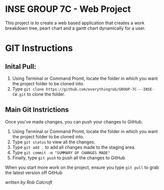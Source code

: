 INSE GROUP 7C - Web Project
===========================
This project is to create a web based application that creates a work breakdown tree, peart chart and a gantt chart dynamically for a user.

GIT Instructions
================
Inital Pull:
------------

1. Using Terminal or Command Promt, locate the folder in which you want the project folder to be cloned into.
2. Type `git clone https://github.com/everythingrob/GROUP-7C---INSE-CW.git` to clone the folder.

Main Git Instrictions
---------------------
Once you've made changes, you can push your changes to GitHub.

1. Using Terminal or Command Promt, locate the folder in which you want the project folder to be cloned into.
2. Type `git status` to view all the changes.
3. Type `git add .` to add all changes made to the staging area.
4. Type `git commit -m "SUMMARY OF CHANGES MADE"`
5. Finally, type `git push` to push all the changes to GitHub

When you start more work on the project, ensure you type `git pull` to grab the latest version off GitHub


*written by Rob Calcroft*

